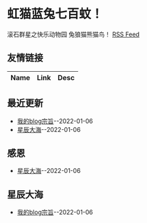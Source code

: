 # 虹猫蓝兔七百蚊！
滚石群星之快乐动物园  兔狼猫熊猫鸟！
[RSS Feed](https://raw.githubusercontent.com/ReuenthalLee/blogs/master/feed.xml)
## 友情链接
| Name | Link | Desc | 
 | ---- | ---- | ---- |
## 最近更新
- [我的blog宗旨](https://github.com/ReuenthalLee/blogs/issues/2)--2022-01-06
- [星辰大海](https://github.com/ReuenthalLee/blogs/issues/1)--2022-01-06
## 感恩
- [星辰大海](https://github.com/ReuenthalLee/blogs/issues/1)--2022-01-06
## 星辰大海
- [我的blog宗旨](https://github.com/ReuenthalLee/blogs/issues/2)--2022-01-06
